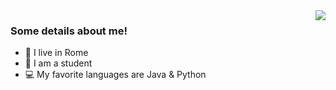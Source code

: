 <img align="right" src="https://github-readme-stats.vercel.app/api?username=Alessio-Git&show_icons=true">

### Some details about me!

- :house_with_garden: I live in Rome
- :school: I am a student
- :computer: My favorite languages are Java & Python
